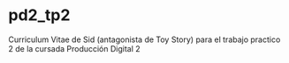 # pd2_tp2
Curriculum Vitae de Sid (antagonista de Toy Story) para el trabajo practico 2 de la cursada Producción Digital 2
